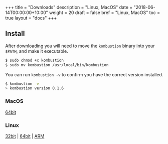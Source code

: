 +++
title = "Downloads"
description = "Linux, MacOS"
date = "2018-06-14T00:00:00+10:00"
weight = 20
draft = false
bref = "Linux, MacOS"
toc = true
layout = "docs"
+++

## Install

After downloading you will need to move the `kombustion` binary into your `$PATH`, and make it executable.

```bash
$ sudo chmod +x kombustion
$ sudo mv kombustion /usr/local/bin/kombustion
```

You can run `kombustion -v` to confirm you have the correct version installed.

```bash
$ kombustion -v
> kombustion version 0.1.6
```

### MacOS

[64bit](https://github.com/KablamoOSS/kombustion/releases/download/0.1.6/kombustion-darwin-10.11-amd64.tgz)

### Linux

[32bit](https://github.com/KablamoOSS/kombustion/releases/download/0.1.6/kombustion-linux-386.tgz) | [64bit](https://github.com/KablamoOSS/kombustion/releases/download/0.1.6/kombustion-linux-amd64.tgz) | [ARM](https://github.com/KablamoOSS/kombustion/releases/download/0.1.6/kombustion-linux-arm-5.tgz)
